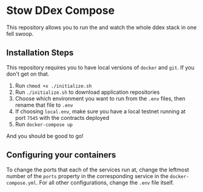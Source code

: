 # Stow DDex Compose

This repository allows you to run the and watch the whole ddex stack in one fell swoop.

## Installation Steps

This repository requires you to have local versions of `docker` and `git`. If you don't get on that.

1. Run `chmod +x ./initialize.sh`
2. Run `./initialize.sh` to download application repositories
3. Choose which environment you want to run from the `.env` files, then rename that file to `.env`
4. If choosing `local.env`, make sure you have a local testnet running at port `7545` with the contracts deployed
5. Run `docker-compose up`

And you should be good to go!

## Configuring your containers

To change the ports that each of the services run at, change the leftmost number of the `ports` property in the corresponding service
in the `docker-compose.yml`. For all other configurations, change the `.env` file itself.